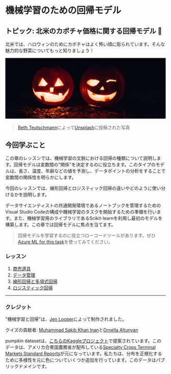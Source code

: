 # 機械学習のための回帰モデル
## トピック: 北米のカボチャ価格に関する回帰モデル 🎃

北米では、ハロウィンのためにカボチャはよく怖い顔に彫られています。そんな魅力的な野菜についてもっと知りましょう！

![jack-o-lanterns](../images/jack-o-lanterns.jpg)
> <a href="https://unsplash.com/@teutschmann?utm_source=unsplash&utm_medium=referral&utm_content=creditCopyText">Beth Teutschmann</a>によって<a href="https://unsplash.com/s/photos/jack-o-lanterns?utm_source=unsplash&utm_medium=referral&utm_content=creditCopyText">Unsplash</a>に投稿された写真

## 今回学ぶこと
この章のレッスンでは、機械学習の文脈における回帰の種類について説明します。回帰モデルは変数間の"関係"を決定するのに役立ちます。このタイプのモデルは、長さ、温度、年齢などの値を予測し、データポイントの分析をすることで変数間の関係性を明らかにします。

今回のレッスンでは、線形回帰とロジスティック回帰の違いやどのように使い分けるかを説明します。

データサイエンティストの共通開発環境であるノートブックを管理するためのVisual Studio Codeの構成や機械学習のタスクを開始するための準備を行います。また、機械学習用のライブラリであるScikit-learnを利用し最初のモデルを構築します。この章では回帰モデルに焦点を当てます。

> 回帰モデルを学習するのに役立つローコードツールがあります。ぜひ[Azure ML for this task](https://docs.microsoft.com/learn/modules/create-regression-model-azure-machine-learning-designer/?WT.mc_id=academic-15963-cxa)を使ってみてください。

### レッスン

1. [商売道具](1-Tools/README.md)
2. [データ管理](2-Data/README.md)
3. [線形回帰と多項式回帰](3-Linear/README.md)
4. [ロジスティック回帰](4-Logistic/README.md)

---
### クレジット

"機械学習と回帰"は、[Jen Looper](https://twitter.com/jenlooper)によって制作されました。

クイズの貢献者: [Muhammad Sakib Khan Inan](https://twitter.com/Sakibinan)と[Ornella Altunyan](https://twitter.com/ornelladotcom)

pumpkin datasetは、[こちらのKaggleプロジェクト](https://www.kaggle.com/usda/a-year-of-pumpkin-prices)で提案されています。このデータは、アメリカ合衆国農務省が配布している[Specialty Crops Terminal Markets Standard Reports](https://www.marketnews.usda.gov/mnp/fv-report-config-step1?type=termPrice)が元になっています。私たちは、分布を正規化するために多様性を元に色についていくつか追加を行っています。このデータはパブリックドメインです。
